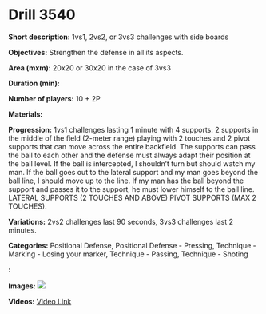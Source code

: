 # Drill 3540

**Short description:**
1vs1, 2vs2, or 3vs3 challenges with side boards

**Objectives:**
Strengthen the defense in all its aspects.

**Area (mxm):**
20x20 or 30x20 in the case of 3vs3

**Duration (min):**


**Number of players:**
10 + 2P

**Materials:**


**Progression:**
1vs1 challenges lasting 1 minute with 4 supports: 2 supports in the middle of the field (2-meter range) playing with 2 touches and 2 pivot supports that can move across the entire backfield. The supports can pass the ball to each other and the defense must always adapt their position at the ball level. If the ball is intercepted, I shouldn’t turn but should watch my man. If the ball goes out to the lateral support and my man goes beyond the ball line, I should move up to the line. If my man has the ball beyond the support and passes it to the support, he must lower himself to the ball line. LATERAL SUPPORTS (2 TOUCHES AND ABOVE) PIVOT SUPPORTS (MAX 2 TOUCHES).

**Variations:**
2vs2 challenges last 90 seconds, 3vs3 challenges last 2 minutes.

**Categories:**
Positional Defense, Positional Defense - Pressing, Technique - Marking - Losing your marker, Technique - Passing, Technique - Shoting

**:**


**Images:**
![](https://www.coachingfutsal.com/\images\2e1ff189-c3c8-4588-8143-aed566bd7f8a_checa.jpg)

**Videos:**
[Video Link](https://www.youtube.com/embed/kI83bSfaNBw)

